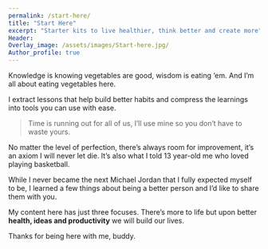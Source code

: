 ```yaml
---
permalink: /start-here/
title: "Start Here"
excerpt: "Starter kits to live healthier, think better and create more"
Header:
Overlay_image: /assets/images/Start-here.jpg/
Author_profile: true
---
```


Knowledge is knowing vegetables are good, wisdom is eating ‘em. And I’m all about eating vegetables here. 

I extract lessons that help build better habits and compress the learnings into tools you can use with ease. 

> Time is running out for all of us, I’ll use mine so you don’t have to waste yours.

No matter the level of perfection, there’s always room for improvement, it’s an axiom I will never let die. It’s also what I told 13 year-old me who loved playing basketball. 

While I never became the next Michael Jordan that I fully expected myself to be, I learned a few things about being a better person and I’d like to share them with you.

My content here has just three focuses. There’s more to life but upon better **health, ideas and productivity** we will build our lives.  

Thanks for being here with me, buddy.